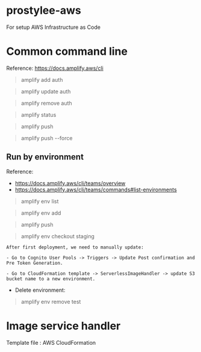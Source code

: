 # prostylee-aws
For setup AWS Infrastructure as Code

# Common command line

Reference: https://docs.amplify.aws/cli

> amplify add auth

> amplify update auth

> amplify remove auth


> amplify status

> amplify push

> amplify push --force

## Run by environment

Reference: 
- https://docs.amplify.aws/cli/teams/overview
- https://docs.amplify.aws/cli/teams/commands#list-environments


> amplify env list

> amplify env add

> amplify push

> amplify env checkout staging


```
After first deployment, we need to manually update:

- Go to Cognito User Pools -> Triggers -> Update Post confirmation and Pre Token Generation.

- Go to CloudFormation template -> ServerlessImageHandler -> update S3 bucket name to a new environment.

```


* Delete environment:

> amplify env remove test

# Image service handler

Template file : AWS CloudFormation
